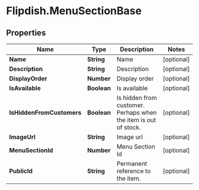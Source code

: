 # Flipdish.MenuSectionBase

## Properties

Name | Type | Description | Notes
------------ | ------------- | ------------- | -------------
**Name** | **String** | Name | [optional] 
**Description** | **String** | Description | [optional] 
**DisplayOrder** | **Number** | Display order | [optional] 
**IsAvailable** | **Boolean** | Is available | [optional] 
**IsHiddenFromCustomers** | **Boolean** | Is hidden from customer. Perhaps when the item is out of stock. | [optional] 
**ImageUrl** | **String** | Image url | [optional] 
**MenuSectionId** | **Number** | Menu Section Id | [optional] 
**PublicId** | **String** | Permanent reference to the item. | [optional] 


